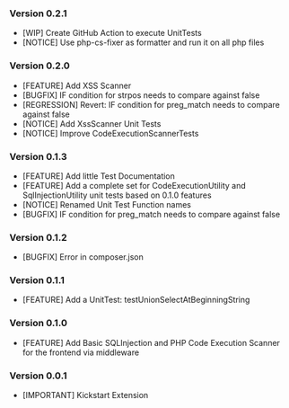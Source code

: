 ### Version 0.2.1
- [WIP] Create GitHub Action to execute UnitTests
- [NOTICE] Use php-cs-fixer as formatter and run it on all php files

### Version 0.2.0
- [FEATURE] Add XSS Scanner
- [BUGFIX] IF condition for strpos needs to compare against false
- [REGRESSION] Revert: IF condition for preg_match needs to compare against false
- [NOTICE] Add XssScanner Unit Tests
- [NOTICE] Improve CodeExecutionScannerTests

### Version 0.1.3
- [FEATURE] Add little Test Documentation
- [FEATURE] Add a complete set for CodeExecutionUtility and SqlInjectionUtility unit tests based on 0.1.0 features
- [NOTICE] Renamed Unit Test Function names
- [BUGFIX] IF condition for preg_match needs to compare against false

### Version 0.1.2
- [BUGFIX] Error in composer.json

### Version 0.1.1
- [FEATURE] Add a UnitTest: testUnionSelectAtBeginningString

### Version 0.1.0
- [FEATURE] Add Basic SQLInjection and PHP Code Execution Scanner for the frontend via middleware

### Version 0.0.1
- [IMPORTANT] Kickstart Extension
